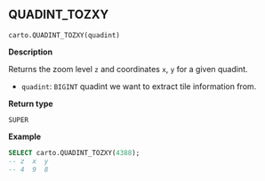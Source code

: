## QUADINT_TOZXY

```sql:signature
carto.QUADINT_TOZXY(quadint)
```

**Description**

Returns the zoom level `z` and coordinates `x`, `y` for a given quadint.

* `quadint`: `BIGINT` quadint we want to extract tile information from.

**Return type**

`SUPER`

**Example**

```sql
SELECT carto.QUADINT_TOZXY(4388);
-- z  x  y
-- 4  9  8
```
